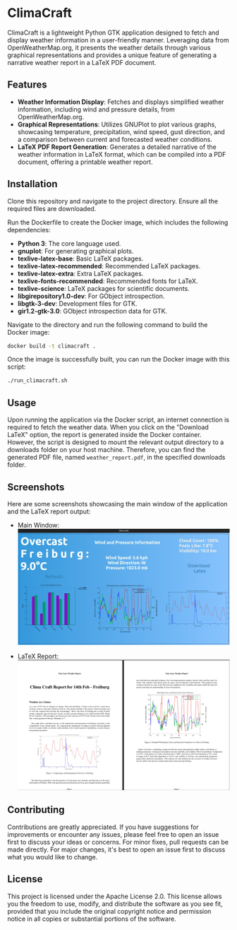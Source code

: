 # ClimaCraft

ClimaCraft is a lightweight Python GTK application designed to fetch and display weather information in a user-friendly manner. Leveraging data from OpenWeatherMap.org, it presents the weather details through various graphical representations and provides a unique feature of generating a narrative weather report in a LaTeX PDF document.

## Features

- **Weather Information Display**: Fetches and displays simplified weather information, including wind and pressure details, from OpenWeatherMap.org.
- **Graphical Representations**: Utilizes GNUPlot to plot various graphs, showcasing temperature, precipitation, wind speed, gust direction, and a comparison between current and forecasted weather conditions.
- **LaTeX PDF Report Generation**: Generates a detailed narrative of the weather information in LaTeX format, which can be compiled into a PDF document, offering a printable weather report.





## Installation

Clone this repository and navigate to the project directory. Ensure all the required files are downloaded.

Run the Dockerfile to create the Docker image, which includes the following dependencies:

- **Python 3**: The core language used.
- **gnuplot**: For generating graphical plots.
- **texlive-latex-base**: Basic LaTeX packages.
- **texlive-latex-recommended**: Recommended LaTeX packages.
- **texlive-latex-extra**: Extra LaTeX packages.
- **texlive-fonts-recommended**: Recommended fonts for LaTeX.
- **texlive-science**: LaTeX packages for scientific documents.
- **libgirepository1.0-dev**: For GObject introspection.
- **libgtk-3-dev**: Development files for GTK.
- **gir1.2-gtk-3.0**: GObject introspection data for GTK.

Navigate to the directory and run the following command to build the Docker image:

```bash
docker build -t climacraft .
```

Once the image is successfully built, you can run the Docker image with this script:

```bash
./run_climacraft.sh
```

## Usage

Upon running the application via the Docker script, an internet connection is required to fetch the weather data. When you click on the "Download LaTeX" option, the report is generated inside the Docker container. However, the script is designed to mount the relevant output directory to a downloads folder on your host machine. Therefore, you can find the generated PDF file, named `weather_report.pdf`, in the specified downloads folder.

## Screenshots

Here are some screenshots showcasing the main window of the application and the LaTeX report output:

- Main Window:
  ![Main Window](data/Screenshots/Mainwindow.png)

- LaTeX Report:
  ![LaTeX Report](data/Screenshots/Latexreport.png)

## Contributing

Contributions are greatly appreciated. If you have suggestions for improvements or encounter any issues, please feel free to open an issue first to discuss your ideas or concerns. For minor fixes, pull requests can be made directly. For major changes, it's best to open an issue first to discuss what you would like to change.

## License

This project is licensed under the Apache License 2.0. This license allows you the freedom to use, modify, and distribute the software as you see fit, provided that you include the original copyright notice and permission notice in all copies or substantial portions of the software.

